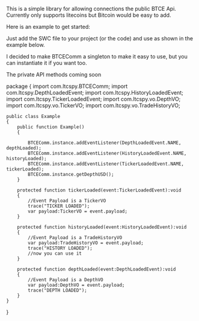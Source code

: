 This is a simple library for allowing connections the public BTCE Api.  Currently only supports litecoins but Bitcoin would be easy to add. 

Here is an example to get started:

Just add the SWC file to your project (or the code) and use as shown in the example below.

I decided to make BTCEComm a singleton to make it easy to use, but you can instantiate it if you want too.

The private API methods coming soon

package
{
	import com.ltcspy.BTCEComm;
	import com.ltcspy.DepthLoadedEvent;
	import com.ltcspy.HistoryLoadedEvent;
	import com.ltcspy.TickerLoadedEvent;
	import com.ltcspy.vo.DepthVO;
	import com.ltcspy.vo.TickerVO;
	import com.ltcspy.vo.TradeHistoryVO;

	public class Example
	{
		public function Example()
		{
			
			BTCEComm.instance.addEventListener(DepthLoadedEvent.NAME, depthLoaded);
			BTCEComm.instance.addEventListener(HistoryLoadedEvent.NAME, historyLoaded);
			BTCEComm.instance.addEventListener(TickerLoadedEvent.NAME, tickerLoaded);
			BTCEComm.instance.getDepthUSD();
		}
		
		protected function tickerLoaded(event:TickerLoadedEvent):void
		{
			//Event Payload is a TickerVO
			trace("TICKER LOADED");
			var payload:TickerVO = event.payload;
		}
		
		protected function historyLoaded(event:HistoryLoadedEvent):void
		{
			//Event Payload is a TradeHistoryVO
			var payload:TradeHistoryVO = event.payload;
			trace("HISTORY LOADED");
			//now you can use it
		}
		
		protected function depthLoaded(event:DepthLoadedEvent):void
		{
			//Event Payload is a DepthVO
			var payload:DepthVO = event.payload;
			trace("DEPTH LOADED");	
		}
	}
}
